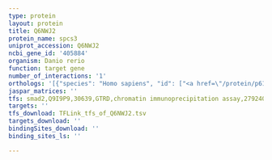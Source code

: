 ```yaml
---
type: protein
layout: protein
title: Q6NWJ2
protein_name: spcs3
uniprot_accession: Q6NWJ2
ncbi_gene_id: '405884'
organism: Danio rerio
function: target gene
number_of_interactions: '1'
orthologs: '[{"species": "Homo sapiens", "id": ["<a href=\"/protein/p61009\">P61009</a>"]}, {"species": "Mus musculus", "id": ["<a href=\"/protein/q6zwq7\">Q6ZWQ7</a>"]}, {"species": "Rattus norvegicus", "id": ["D3ZF12"]}, {"species": "Drosophila melanogaster", "id": ["<a href=\"/protein/q9vca9\">Q9VCA9</a>"]}, {"species": "Caenorhabditis elegans", "id": ["<a href=\"/protein/p34525\">P34525</a>"]}]'
jaspar_matrices: ''
tfs: smad2,Q9I9P9,30639,GTRD,chromatin immunoprecipitation assay,27924024%5Buid%5D,No
targets: ''
tfs_download: TFLink_tfs_of_Q6NWJ2.tsv
targets_download: ''
bindingSites_download: ''
binding_sites_ls: ''

---
```

